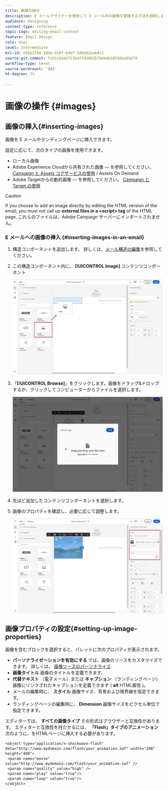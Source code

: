 ```yaml
---
title: 画像の操作
description: E メールデザイナーを使用して E メール内の画像を管理する方法を説明します。
audience: designing
content-type: reference
topic-tags: editing-email-content
feature: Email Design
role: User
level: Intermediate
exl-id: b58a378d-18da-4c0f-b4e7-5d0a02aab4c2
source-git-commit: fcb5c4a92f23bdffd1082b7b044b5859dead9d70
workflow-type: tm+mt
source-wordcount: '303'
ht-degree: 7%

---
```


# 画像の操作 {#images}

## 画像の挿入{#inserting-images}

画像を E メールやランディングページに挿入できます。

設定に応じて、次のタイプの画像を使用できます。

* ローカル画像
* Adobe Experience Cloudから共有された画像 — を参照してください。 [Campaign と Assets コアサービスの使用](../../integrating/using/working-with-campaign-and-assets-core-service.md) / Assets On Demand
* Adobe Targetからの動的画像 — を参照してください。 [Campaign と Target の使用](../../integrating/using/about-campaign-target-integration.md)

>[!CAUTION]
>
>If you choose to add an image directly by editing the HTML version of the email, you must not call up **external files in a &lt;script> tag** of the HTML page. これらのファイルは、Adobe Campaign サーバーにインポートされません。

### E メールへの画像の挿入 {#inserting-images-in-an-email}

1. 構造コンポーネントを追加します。 詳しくは、[メール構造の編集](../../designing/using/designing-from-scratch.md#defining-the-email-structure)を参照してください。
1. この構造コンポーネント内に、 **[!UICONTROL Image]** コンテンツコンポーネント

   ![](assets/des_insert_images_1.png)

1. 「**[!UICONTROL Browse]**」をクリックします。画像をドラッグ&amp;ドロップするか、クリックしてコンピューターからファイルを選択します。

   ![](assets/des_insert_images_2.png)

1. 先ほど追加したコンテンツコンポーネントを選択します。
1. 画像のプロパティを確認し、必要に応じて調整します。

   ![](assets/des_insert_images_3.png)

## 画像プロパティの設定{#setting-up-image-properties}

画像を含むブロックを選択すると、パレットに次のプロパティが表示されます。

* **パーソナライゼーションを有効にする** では、画像のソースをカスタマイズできます。 詳しくは、 [画像ソースのパーソナライズ](../../designing/using/personalization.md#personalizing-an-image-source).
* **画像タイトル** 画像のタイトルを定義できます。
* **代替テキスト** （電子メール）または **キャプション** （ランディングページ）画像にリンクされたキャプションを定義できます ( **alt** HTML属性 )。
* メールの編集時に、 **スタイル** 画像サイズ、背景および境界線を指定できます。
* ランディングページの編集時に、 **Dimension** 画像サイズをピクセル単位で指定できます。

エディターでは、 **すべての画像タイプ** その形式はブラウザーと互換性があります。 エディターと互換性を持たせるには、 **「Flash」タイプのアニメーション** 次のように、をHTMLページに挿入する必要があります。

```
<object type="application/x-shockwave-flash" data="http://www.mydomain.com/flash/your_animation.swf" width="200" height="400">
 <param name="movie" value="http://www.mydomain.com/flash/your_animation.swf" />
 <param name="quality" value="high" />
 <param name="play" value="true"/>
 <param name="loop" value="true"/> 
</object>
```

<!--
## Modifying images with the Adobe Creative SDK{#modifying-images-with-the-adobe-creative-sdk}

You can edit images and use a complete set of features powered by the Adobe Creative SDK to enhance your images directly in the content editor when editing emails or landing pages.

The image editor offers a powerful, full-featured image editing UI component that allows you to edit images and apply effects and frames, original high-quality stickers, beautiful overlays, fun features like tilt shift and color splash, pro-level adjustments and more.

To modify an image with the Adobe Creative SDK:

1. Select the image.
1. In the toolbar, click the Creative Cloud icon.

   ![](assets/des_creative_sdk_icon.png)

1. Select the tool you want to use through the icons on the top of the window to modify the image.

   ![](assets/email_designer_ccsdktoolbar.png)

1. Click **[!UICONTROL Save]** when modifications are done. The updated image is saved on Adobe Campaign server and ready to be used.

>[!NOTE]
>
>Tools offered in the image editor cannot be customized.
-->

